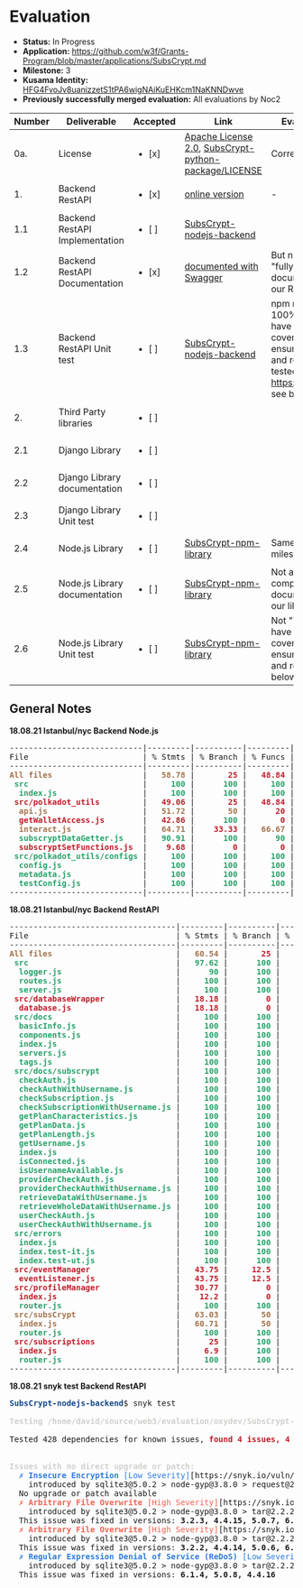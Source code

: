 # Evaluation

* **Status:** In Progress
* **Application:** https://github.com/w3f/Grants-Program/blob/master/applications/SubsCrypt.md
* **Milestone:** 3
* **Kusama Identity:** [HFG4FvoJv8uanizzetS1tPA6wigNAiKuEHKcm1NaKNNDwve](https://polkascan.io/pre/kusama/account/HFG4FvoJv8uanizzetS1tPA6wigNAiKuEHKcm1NaKNNDwve)
* **Previously successfully merged evaluation:** All evaluations by Noc2

| Number | Deliverable | Accepted | Link | Evaluation Notes |
| ------------- | ------------- | ------------- | ------------- |------------- |
| 0a. | License | <ul><li>[x] </li></ul> | [Apache License 2.0](https://github.com/oxydev/SubsCrypt-nodejs-backend/blob/main/LICENSE), [SubsCrypt-python-package/LICENSE](https://github.com/oxydev/SubsCrypt-python-package/blob/main/LICENSE) | Correct |
| 1. | Backend RestAPI |  <ul><li>[x] </li></ul> | [online version](https://api.subscrypt.io/) | - |
| 1.1 | Backend RestAPI Implementation |  <ul><li>[ ] </li></ul> | [SubsCrypt-nodejs-backend](https://github.com/oxydev/SubsCrypt-nodejs-backend) | |
| 1.2 | Backend RestAPI Documentation | <ul><li>[x] </li></ul> | [documented with Swagger](https://api.subscrypt.io/subscrypt-doc/) | But not sure if this is a "fully comprehensive documentation to use our RestAPI" |
| 1.3 | Backend RestAPI Unit test |  <ul><li>[ ] </li></ul> | [SubsCrypt-nodejs-backend](https://github.com/oxydev/SubsCrypt-nodejs-backend) | npm run test, but not 100% ("The code will have unit-test coverage (100%) to ensure functionality and robustness"), tested with https://istanbul.js.org/, see below  |
| 2. | Third Party libraries | <ul><li>[ ] </li></ul> |  | |
| 2.1 | Django Library |  <ul><li>[ ] </li></ul> |  | |
| 2.2 | Django Library documentation |  <ul><li>[ ] </li></ul> |  | |
| 2.3 | Django Library Unit test |  <ul><li>[ ] </li></ul> |  | |
| 2.4 | Node.js Library |  <ul><li>[ ] </li></ul> | [SubsCrypt-npm-library](https://github.com/oxydev/SubsCrypt-npm-library) | Same as previous milestone! |
| 2.5 | Node.js Library documentation |  <ul><li>[ ] </li></ul> |  [SubsCrypt-npm-library](https://github.com/oxydev/SubsCrypt-npm-library) | Not a "fully comprehensive documentation to use our library" |
| 2.6 | Node.js Library Unit test | <ul><li>[ ] </li></ul> |  [SubsCrypt-npm-library](https://github.com/oxydev/SubsCrypt-npm-library) | Not "The code will have unit-test coverage (100%) to ensure functionality and robustness", see below |

## General Notes

**18.08.21 Istanbul/nyc Backend Node.js**

<pre>----------------------------|---------|----------|---------|---------|----------------------
File                        | % Stmts | % Branch | % Funcs | % Lines | Uncovered Line #s    
----------------------------|---------|----------|---------|---------|----------------------
<font color="#A2734C"><b>All files                  </b></font> | <font color="#A2734C"><b>  58.78</b></font> | <font color="#C01C28"><b>      25</b></font> | <font color="#C01C28"><b>  48.84</b></font> | <font color="#A2734C"><b>  60.16</b></font> | <font color="#C01C28"><b>                    </b></font> 
<font color="#26A269"><b> src                       </b></font> | <font color="#26A269"><b>    100</b></font> | <font color="#26A269"><b>     100</b></font> | <font color="#26A269"><b>    100</b></font> | <font color="#26A269"><b>    100</b></font> | <font color="#A2734C"><b>                    </b></font> 
<font color="#26A269"><b>  index.js                 </b></font> | <font color="#26A269"><b>    100</b></font> | <font color="#26A269"><b>     100</b></font> | <font color="#26A269"><b>    100</b></font> | <font color="#26A269"><b>    100</b></font> | <font color="#A2734C"><b>                    </b></font> 
<font color="#C01C28"><b> src/polkadot_utils        </b></font> | <font color="#C01C28"><b>  49.06</b></font> | <font color="#C01C28"><b>      25</b></font> | <font color="#C01C28"><b>  48.84</b></font> | <font color="#A2734C"><b>  50.49</b></font> | <font color="#C01C28"><b>                    </b></font> 
<font color="#A2734C"><b>  api.js                   </b></font> | <font color="#A2734C"><b>  51.72</b></font> | <font color="#A2734C"><b>      50</b></font> | <font color="#C01C28"><b>     20</b></font> | <font color="#A2734C"><b>  53.57</b></font> | <font color="#C01C28"><b>11,18-21,25-29,34-36</b></font> 
<font color="#C01C28"><b>  getWalletAccess.js       </b></font> | <font color="#C01C28"><b>  42.86</b></font> | <font color="#26A269"><b>     100</b></font> | <font color="#C01C28"><b>      0</b></font> | <font color="#C01C28"><b>  42.86</b></font> | <font color="#C01C28"><b>16-33               </b></font> 
<font color="#A2734C"><b>  interact.js              </b></font> | <font color="#A2734C"><b>  64.71</b></font> | <font color="#C01C28"><b>   33.33</b></font> | <font color="#A2734C"><b>  66.67</b></font> | <font color="#A2734C"><b>  64.71</b></font> | <font color="#C01C28"><b>7,19,26-34          </b></font> 
<font color="#26A269"><b>  subscryptDataGetter.js   </b></font> | <font color="#26A269"><b>  90.91</b></font> | <font color="#26A269"><b>     100</b></font> | <font color="#26A269"><b>     90</b></font> | <font color="#26A269"><b>  90.91</b></font> | <font color="#C01C28"><b>122-132             </b></font> 
<font color="#C01C28"><b>  subscryptSetFunctions.js </b></font> | <font color="#C01C28"><b>   9.68</b></font> | <font color="#C01C28"><b>       0</b></font> | <font color="#C01C28"><b>      0</b></font> | <font color="#C01C28"><b>  10.34</b></font> | <font color="#C01C28"><b>14-192              </b></font> 
<font color="#26A269"><b> src/polkadot_utils/configs</b></font> | <font color="#26A269"><b>    100</b></font> | <font color="#26A269"><b>     100</b></font> | <font color="#26A269"><b>    100</b></font> | <font color="#26A269"><b>    100</b></font> | <font color="#A2734C"><b>                    </b></font> 
<font color="#26A269"><b>  config.js                </b></font> | <font color="#26A269"><b>    100</b></font> | <font color="#26A269"><b>     100</b></font> | <font color="#26A269"><b>    100</b></font> | <font color="#26A269"><b>    100</b></font> | <font color="#A2734C"><b>                    </b></font> 
<font color="#26A269"><b>  metadata.js              </b></font> | <font color="#26A269"><b>    100</b></font> | <font color="#26A269"><b>     100</b></font> | <font color="#26A269"><b>    100</b></font> | <font color="#26A269"><b>    100</b></font> | <font color="#A2734C"><b>                    </b></font> 
<font color="#26A269"><b>  testConfig.js            </b></font> | <font color="#26A269"><b>    100</b></font> | <font color="#26A269"><b>     100</b></font> | <font color="#26A269"><b>    100</b></font> | <font color="#26A269"><b>    100</b></font> | <font color="#A2734C"><b>                    </b></font> 
----------------------------|---------|----------|---------|---------|----------------------
</pre>


**18.08.21 Istanbul/nyc Backend RestAPI**

<pre>
-----------------------------------|---------|----------|---------|---------|------------------------------------------------------------------------------------------------------------
File                               | % Stmts | % Branch | % Funcs | % Lines | Uncovered Line #s                                                                                          
-----------------------------------|---------|----------|---------|---------|------------------------------------------------------------------------------------------------------------
<font color="#A2734C"><b>All files                         </b></font> | <font color="#A2734C"><b>  60.54</b></font> | <font color="#C01C28"><b>      25</b></font> | <font color="#C01C28"><b>  48.76</b></font> | <font color="#A2734C"><b>  60.54</b></font> | <font color="#C01C28"><b>                                                                                                          </b></font> 
<font color="#26A269"><b> src                              </b></font> | <font color="#26A269"><b>  97.62</b></font> | <font color="#26A269"><b>     100</b></font> | <font color="#A2734C"><b>     50</b></font> | <font color="#26A269"><b>  97.62</b></font> | <font color="#C01C28"><b>                                                                                                          </b></font> 
<font color="#26A269"><b>  logger.js                       </b></font> | <font color="#26A269"><b>     90</b></font> | <font color="#26A269"><b>     100</b></font> | <font color="#A2734C"><b>     50</b></font> | <font color="#26A269"><b>     90</b></font> | <font color="#C01C28"><b>10                                                                                                        </b></font> 
<font color="#26A269"><b>  routes.js                       </b></font> | <font color="#26A269"><b>    100</b></font> | <font color="#26A269"><b>     100</b></font> | <font color="#26A269"><b>    100</b></font> | <font color="#26A269"><b>    100</b></font> | <font color="#A2734C"><b>                                                                                                          </b></font> 
<font color="#26A269"><b>  server.js                       </b></font> | <font color="#26A269"><b>    100</b></font> | <font color="#26A269"><b>     100</b></font> | <font color="#26A269"><b>    100</b></font> | <font color="#26A269"><b>    100</b></font> | <font color="#A2734C"><b>                                                                                                          </b></font> 
<font color="#C01C28"><b> src/databaseWrapper              </b></font> | <font color="#C01C28"><b>  18.18</b></font> | <font color="#C01C28"><b>       0</b></font> | <font color="#C01C28"><b>   3.85</b></font> | <font color="#C01C28"><b>  18.18</b></font> | <font color="#C01C28"><b>                                                                                                          </b></font> 
<font color="#C01C28"><b>  database.js                     </b></font> | <font color="#C01C28"><b>  18.18</b></font> | <font color="#C01C28"><b>       0</b></font> | <font color="#C01C28"><b>   3.85</b></font> | <font color="#C01C28"><b>  18.18</b></font> | <font color="#C01C28"><b>56-60,98-337                                                                                              </b></font> 
<font color="#26A269"><b> src/docs                         </b></font> | <font color="#26A269"><b>    100</b></font> | <font color="#26A269"><b>     100</b></font> | <font color="#26A269"><b>    100</b></font> | <font color="#26A269"><b>    100</b></font> | <font color="#A2734C"><b>                                                                                                          </b></font> 
<font color="#26A269"><b>  basicInfo.js                    </b></font> | <font color="#26A269"><b>    100</b></font> | <font color="#26A269"><b>     100</b></font> | <font color="#26A269"><b>    100</b></font> | <font color="#26A269"><b>    100</b></font> | <font color="#A2734C"><b>                                                                                                          </b></font> 
<font color="#26A269"><b>  components.js                   </b></font> | <font color="#26A269"><b>    100</b></font> | <font color="#26A269"><b>     100</b></font> | <font color="#26A269"><b>    100</b></font> | <font color="#26A269"><b>    100</b></font> | <font color="#A2734C"><b>                                                                                                          </b></font> 
<font color="#26A269"><b>  index.js                        </b></font> | <font color="#26A269"><b>    100</b></font> | <font color="#26A269"><b>     100</b></font> | <font color="#26A269"><b>    100</b></font> | <font color="#26A269"><b>    100</b></font> | <font color="#A2734C"><b>                                                                                                          </b></font> 
<font color="#26A269"><b>  servers.js                      </b></font> | <font color="#26A269"><b>    100</b></font> | <font color="#26A269"><b>     100</b></font> | <font color="#26A269"><b>    100</b></font> | <font color="#26A269"><b>    100</b></font> | <font color="#A2734C"><b>                                                                                                          </b></font> 
<font color="#26A269"><b>  tags.js                         </b></font> | <font color="#26A269"><b>    100</b></font> | <font color="#26A269"><b>     100</b></font> | <font color="#26A269"><b>    100</b></font> | <font color="#26A269"><b>    100</b></font> | <font color="#A2734C"><b>                                                                                                          </b></font> 
<font color="#26A269"><b> src/docs/subscrypt               </b></font> | <font color="#26A269"><b>    100</b></font> | <font color="#26A269"><b>     100</b></font> | <font color="#26A269"><b>    100</b></font> | <font color="#26A269"><b>    100</b></font> | <font color="#A2734C"><b>                                                                                                          </b></font> 
<font color="#26A269"><b>  checkAuth.js                    </b></font> | <font color="#26A269"><b>    100</b></font> | <font color="#26A269"><b>     100</b></font> | <font color="#26A269"><b>    100</b></font> | <font color="#26A269"><b>    100</b></font> | <font color="#A2734C"><b>                                                                                                          </b></font> 
<font color="#26A269"><b>  checkAuthWithUsername.js        </b></font> | <font color="#26A269"><b>    100</b></font> | <font color="#26A269"><b>     100</b></font> | <font color="#26A269"><b>    100</b></font> | <font color="#26A269"><b>    100</b></font> | <font color="#A2734C"><b>                                                                                                          </b></font> 
<font color="#26A269"><b>  checkSubscription.js            </b></font> | <font color="#26A269"><b>    100</b></font> | <font color="#26A269"><b>     100</b></font> | <font color="#26A269"><b>    100</b></font> | <font color="#26A269"><b>    100</b></font> | <font color="#A2734C"><b>                                                                                                          </b></font> 
<font color="#26A269"><b>  checkSubscriptionWithUsername.js</b></font> | <font color="#26A269"><b>    100</b></font> | <font color="#26A269"><b>     100</b></font> | <font color="#26A269"><b>    100</b></font> | <font color="#26A269"><b>    100</b></font> | <font color="#A2734C"><b>                                                                                                          </b></font> 
<font color="#26A269"><b>  getPlanCharacteristics.js       </b></font> | <font color="#26A269"><b>    100</b></font> | <font color="#26A269"><b>     100</b></font> | <font color="#26A269"><b>    100</b></font> | <font color="#26A269"><b>    100</b></font> | <font color="#A2734C"><b>                                                                                                          </b></font> 
<font color="#26A269"><b>  getPlanData.js                  </b></font> | <font color="#26A269"><b>    100</b></font> | <font color="#26A269"><b>     100</b></font> | <font color="#26A269"><b>    100</b></font> | <font color="#26A269"><b>    100</b></font> | <font color="#A2734C"><b>                                                                                                          </b></font> 
<font color="#26A269"><b>  getPlanLength.js                </b></font> | <font color="#26A269"><b>    100</b></font> | <font color="#26A269"><b>     100</b></font> | <font color="#26A269"><b>    100</b></font> | <font color="#26A269"><b>    100</b></font> | <font color="#A2734C"><b>                                                                                                          </b></font> 
<font color="#26A269"><b>  getUsername.js                  </b></font> | <font color="#26A269"><b>    100</b></font> | <font color="#26A269"><b>     100</b></font> | <font color="#26A269"><b>    100</b></font> | <font color="#26A269"><b>    100</b></font> | <font color="#A2734C"><b>                                                                                                          </b></font> 
<font color="#26A269"><b>  index.js                        </b></font> | <font color="#26A269"><b>    100</b></font> | <font color="#26A269"><b>     100</b></font> | <font color="#26A269"><b>    100</b></font> | <font color="#26A269"><b>    100</b></font> | <font color="#A2734C"><b>                                                                                                          </b></font> 
<font color="#26A269"><b>  isConnected.js                  </b></font> | <font color="#26A269"><b>    100</b></font> | <font color="#26A269"><b>     100</b></font> | <font color="#26A269"><b>    100</b></font> | <font color="#26A269"><b>    100</b></font> | <font color="#A2734C"><b>                                                                                                          </b></font> 
<font color="#26A269"><b>  isUsernameAvailable.js          </b></font> | <font color="#26A269"><b>    100</b></font> | <font color="#26A269"><b>     100</b></font> | <font color="#26A269"><b>    100</b></font> | <font color="#26A269"><b>    100</b></font> | <font color="#A2734C"><b>                                                                                                          </b></font> 
<font color="#26A269"><b>  providerCheckAuth.js            </b></font> | <font color="#26A269"><b>    100</b></font> | <font color="#26A269"><b>     100</b></font> | <font color="#26A269"><b>    100</b></font> | <font color="#26A269"><b>    100</b></font> | <font color="#A2734C"><b>                                                                                                          </b></font> 
<font color="#26A269"><b>  providerCheckAuthWithUsername.js</b></font> | <font color="#26A269"><b>    100</b></font> | <font color="#26A269"><b>     100</b></font> | <font color="#26A269"><b>    100</b></font> | <font color="#26A269"><b>    100</b></font> | <font color="#A2734C"><b>                                                                                                          </b></font> 
<font color="#26A269"><b>  retrieveDataWithUsername.js     </b></font> | <font color="#26A269"><b>    100</b></font> | <font color="#26A269"><b>     100</b></font> | <font color="#26A269"><b>    100</b></font> | <font color="#26A269"><b>    100</b></font> | <font color="#A2734C"><b>                                                                                                          </b></font> 
<font color="#26A269"><b>  retrieveWholeDataWithUsername.js</b></font> | <font color="#26A269"><b>    100</b></font> | <font color="#26A269"><b>     100</b></font> | <font color="#26A269"><b>    100</b></font> | <font color="#26A269"><b>    100</b></font> | <font color="#A2734C"><b>                                                                                                          </b></font> 
<font color="#26A269"><b>  userCheckAuth.js                </b></font> | <font color="#26A269"><b>    100</b></font> | <font color="#26A269"><b>     100</b></font> | <font color="#26A269"><b>    100</b></font> | <font color="#26A269"><b>    100</b></font> | <font color="#A2734C"><b>                                                                                                          </b></font> 
<font color="#26A269"><b>  userCheckAuthWithUsername.js    </b></font> | <font color="#26A269"><b>    100</b></font> | <font color="#26A269"><b>     100</b></font> | <font color="#26A269"><b>    100</b></font> | <font color="#26A269"><b>    100</b></font> | <font color="#A2734C"><b>                                                                                                          </b></font> 
<font color="#26A269"><b> src/errors                       </b></font> | <font color="#26A269"><b>    100</b></font> | <font color="#26A269"><b>     100</b></font> | <font color="#26A269"><b>    100</b></font> | <font color="#26A269"><b>    100</b></font> | <font color="#A2734C"><b>                                                                                                          </b></font> 
<font color="#26A269"><b>  index.js                        </b></font> | <font color="#26A269"><b>    100</b></font> | <font color="#26A269"><b>     100</b></font> | <font color="#26A269"><b>    100</b></font> | <font color="#26A269"><b>    100</b></font> | <font color="#A2734C"><b>                                                                                                          </b></font> 
<font color="#26A269"><b>  index.test-it.js                </b></font> | <font color="#26A269"><b>    100</b></font> | <font color="#26A269"><b>     100</b></font> | <font color="#26A269"><b>    100</b></font> | <font color="#26A269"><b>    100</b></font> | <font color="#A2734C"><b>                                                                                                          </b></font> 
<font color="#26A269"><b>  index.test-ut.js                </b></font> | <font color="#26A269"><b>    100</b></font> | <font color="#26A269"><b>     100</b></font> | <font color="#26A269"><b>    100</b></font> | <font color="#26A269"><b>    100</b></font> | <font color="#A2734C"><b>                                                                                                          </b></font> 
<font color="#C01C28"><b> src/eventManager                 </b></font> | <font color="#C01C28"><b>  43.75</b></font> | <font color="#C01C28"><b>    12.5</b></font> | <font color="#26A269"><b>    100</b></font> | <font color="#C01C28"><b>  43.75</b></font> | <font color="#C01C28"><b>                                                                                                          </b></font> 
<font color="#C01C28"><b>  eventListener.js                </b></font> | <font color="#C01C28"><b>  43.75</b></font> | <font color="#C01C28"><b>    12.5</b></font> | <font color="#26A269"><b>    100</b></font> | <font color="#C01C28"><b>  43.75</b></font> | <font color="#C01C28"><b>12-25                                                                                                     </b></font> 
<font color="#C01C28"><b> src/profileManager               </b></font> | <font color="#C01C28"><b>  30.77</b></font> | <font color="#C01C28"><b>       0</b></font> | <font color="#C01C28"><b>      0</b></font> | <font color="#C01C28"><b>  30.77</b></font> | <font color="#C01C28"><b>                                                                                                          </b></font> 
<font color="#C01C28"><b>  index.js                        </b></font> | <font color="#C01C28"><b>   12.2</b></font> | <font color="#C01C28"><b>       0</b></font> | <font color="#C01C28"><b>      0</b></font> | <font color="#C01C28"><b>   12.2</b></font> | <font color="#C01C28"><b>8-114                                                                                                     </b></font> 
<font color="#26A269"><b>  router.js                       </b></font> | <font color="#26A269"><b>    100</b></font> | <font color="#26A269"><b>     100</b></font> | <font color="#26A269"><b>    100</b></font> | <font color="#26A269"><b>    100</b></font> | <font color="#A2734C"><b>                                                                                                          </b></font> 
<font color="#A2734C"><b> src/subsCrypt                    </b></font> | <font color="#A2734C"><b>  63.03</b></font> | <font color="#A2734C"><b>      50</b></font> | <font color="#A2734C"><b>  59.62</b></font> | <font color="#A2734C"><b>  63.03</b></font> | <font color="#C01C28"><b>                                                                                                          </b></font> 
<font color="#A2734C"><b>  index.js                        </b></font> | <font color="#A2734C"><b>  60.71</b></font> | <font color="#A2734C"><b>      50</b></font> | <font color="#A2734C"><b>  58.82</b></font> | <font color="#A2734C"><b>  60.71</b></font> | <font color="#C01C28"><b>20-27,33,49-56,69-76,90-93,106-109,122-125,138-141,154-157,170-173,186-189,202-238,251-254,267-270,283-287</b></font> 
<font color="#26A269"><b>  router.js                       </b></font> | <font color="#26A269"><b>    100</b></font> | <font color="#26A269"><b>     100</b></font> | <font color="#26A269"><b>    100</b></font> | <font color="#26A269"><b>    100</b></font> | <font color="#A2734C"><b>                                                                                                          </b></font> 
<font color="#C01C28"><b> src/subscriptions                </b></font> | <font color="#C01C28"><b>     25</b></font> | <font color="#26A269"><b>     100</b></font> | <font color="#C01C28"><b>  14.29</b></font> | <font color="#C01C28"><b>     25</b></font> | <font color="#C01C28"><b>                                                                                                          </b></font> 
<font color="#C01C28"><b>  index.js                        </b></font> | <font color="#C01C28"><b>    6.9</b></font> | <font color="#26A269"><b>     100</b></font> | <font color="#C01C28"><b>      0</b></font> | <font color="#C01C28"><b>    6.9</b></font> | <font color="#C01C28"><b>4-98                                                                                                      </b></font> 
<font color="#26A269"><b>  router.js                       </b></font> | <font color="#26A269"><b>    100</b></font> | <font color="#26A269"><b>     100</b></font> | <font color="#26A269"><b>    100</b></font> | <font color="#26A269"><b>    100</b></font> | <font color="#A2734C"><b>                                                                                                          </b></font> 
-----------------------------------|---------|----------|---------|---------|------------------------------------------------------------------------------------------------------------
</pre>


**18.08.21 snyk test Backend RestAPI**

<pre><font color="#12488B"><b>SubsCrypt-nodejs-backend</b></font>$ snyk test

<font color="#D0CFCC"><b>Testing /home/david/source/web3/evaluation/oxydev/SubsCrypt-nodejs-backend...</b></font>

Tested 428 dependencies for known issues, <font color="#C01C28"><b>found 4 issues, 4 vulnerable paths.</b></font>


<font color="#D0CFCC"><b>Issues with no direct upgrade or patch:</b></font>
<font color="#2A7BDE">  ✗ </font><font color="#2A7BDE"><b>Insecure Encryption</b></font><font color="#2A7BDE"> [Low Severity]</font>[https://snyk.io/vuln/SNYK-JS-REQUEST-1314897] in <b>request@2.88.2</b>
    introduced by sqlite3@5.0.2 &gt; node-gyp@3.8.0 &gt; request@2.88.2
  No upgrade or patch available
<font color="#F66151">  ✗ </font><font color="#F66151"><b>Arbitrary File Overwrite</b></font><font color="#F66151"> [High Severity]</font>[https://snyk.io/vuln/SNYK-JS-TAR-1536528] in <b>tar@2.2.2</b>
    introduced by sqlite3@5.0.2 &gt; node-gyp@3.8.0 &gt; tar@2.2.2
  This issue was fixed in versions: <b>3.2.3, 4.4.15, 5.0.7, 6.1.2</b>
<font color="#F66151">  ✗ </font><font color="#F66151"><b>Arbitrary File Overwrite</b></font><font color="#F66151"> [High Severity]</font>[https://snyk.io/vuln/SNYK-JS-TAR-1536531] in <b>tar@2.2.2</b>
    introduced by sqlite3@5.0.2 &gt; node-gyp@3.8.0 &gt; tar@2.2.2
  This issue was fixed in versions: <b>3.2.2, 4.4.14, 5.0.6, 6.1.1</b>
<font color="#2A7BDE">  ✗ </font><font color="#2A7BDE"><b>Regular Expression Denial of Service (ReDoS)</b></font><font color="#2A7BDE"> [Low Severity]</font>[https://snyk.io/vuln/SNYK-JS-TAR-1536758] in <b>tar@2.2.2</b>
    introduced by sqlite3@5.0.2 &gt; node-gyp@3.8.0 &gt; tar@2.2.2
  This issue was fixed in versions: <b>6.1.4, 5.0.8, 4.4.16</b>

</pre>

